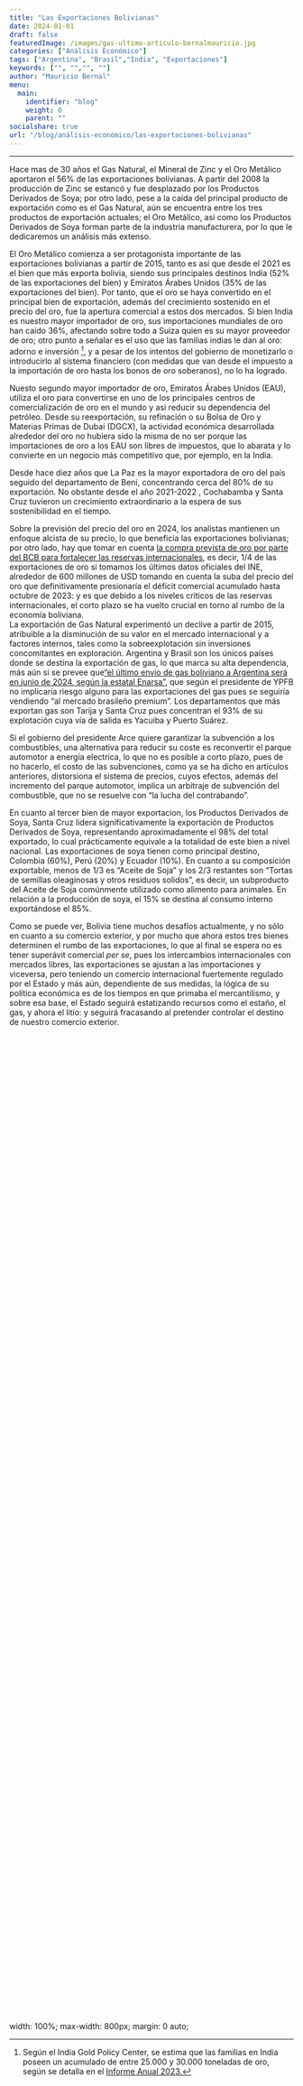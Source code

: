 ```yaml
---
title: "Las Exportaciones Bolivianas"
date: 2024-01-01
draft: false
featuredImage: /images/gas-ultimo-articulo-bernalmauricio.jpg
categories: ["Análisis Económico"]
tags: ["Argentina", "Brasil","India", "Exportaciones"]
keywords: ["", "","", ""]
author: "Mauricio Bernal"
menu:
  main:
    identifier: "blog"
    weight: 0 
    parent: ""
socialshare: true
url: "/blog/análisis-económico/las-exportaciones-bolivianas"
---
```


<script src="/rmarkdown-libs/htmlwidgets/htmlwidgets.js"></script>
<script src="/rmarkdown-libs/plotly-binding/plotly.js"></script>
<script src="/rmarkdown-libs/typedarray/typedarray.min.js"></script>
<script src="/rmarkdown-libs/jquery/jquery.min.js"></script>
<link href="/rmarkdown-libs/crosstalk/css/crosstalk.min.css" rel="stylesheet" />
<script src="/rmarkdown-libs/crosstalk/js/crosstalk.min.js"></script>
<link href="/rmarkdown-libs/plotly-htmlwidgets-css/plotly-htmlwidgets.css" rel="stylesheet" />
<script src="/rmarkdown-libs/plotly-main/plotly-latest.min.js"></script>

------------------------------------------------------------------------

<style>
    @media only screen and (max-width: 600px) {
      /* Estilos para pantallas más pequeñas (ajusta según sea necesario) */
      div[style*="height: 50%;"] { height: 70%; }
      div[style*="height: 40%;"] { height: 60%; }
    }
  </style>

Hace mas de 30 años el Gas Natural, el Mineral de Zinc y el Oro Metálico aportaron el 56% de las exportaciones bolivianas. A partir del 2008 la producción de Zinc se estancó y fue desplazado por los Productos Derivados de Soya; por otro lado, pese a la caída del principal producto de exportación como es el Gas Natural, aún se encuentra entre los tres productos de exportación actuales; el Oro Metálico, asi como los Productos Derivados de Soya forman parte de la industria manufacturera, por lo que le dedicaremos un análisis más extenso.

El Oro Metálico comienza a ser protagonista importante de las exportaciones bolivianas a partir de 2015, tanto es así que desde el 2021 es el bien que más exporta bolivia, siendo sus principales destinos India (52% de las exportaciones del bien) y Emiratos Árabes Unidos (35% de las exportaciones del bien). Por tanto, que el oro se haya convertido en el principal bien de exportación, además del crecimiento sostenido en el precio del oro, fue la apertura comercial a estos dos mercados. Si bien India es nuestro mayor importador de oro, sus importaciones mundiales de oro han caído 36%, afectando sobre todo a Suiza quien es su mayor proveedor de oro; otro punto a señalar es el uso que las familias indias le dan al oro: adorno e inversión [^1], y a pesar de los intentos del gobierno de monetizarlo o introducirlo al sistema financiero (con medidas que van desde el impuesto a la importación de oro hasta los bonos de oro soberanos), no lo ha logrado.

Nuesto segundo mayor importador de oro, Emiratos Árabes Unidos (EAU), utiliza el oro para convertirse en uno de los principales centros de comercialización de oro en el mundo y asi reducir su dependencia del petróleo. Desde su reexportación, su refinación o su Bolsa de Oro y Materias Primas de Dubai (DGCX), la actividad económica desarrollada alrededor del oro no hubiera sido la misma de no ser porque las importaciones de oro a los EAU son libres de impuestos, que lo abarata y lo convierte en un negocio más competitivo que, por ejemplo, en la India.

Desde hace diez años que La Paz es la mayor exportadora de oro del país seguido del departamento de Beni, concentrando cerca del 80% de su exportación. No obstante desde el año 2021-2022 , Cochabamba y Santa Cruz tuvieron un crecimiento extraordinario a la espera de sus sostenibilidad en el tiempo.

Sobre la previsión del precio del oro en 2024, los analistas mantienen un enfoque alcista de su precio, lo que beneficia las exportaciones bolivianas; por otro lado, hay que tomar en cuenta [la compra prevista de oro por parte del BCB para fortalecer las reservas internacionales](https://www.opinion.com.bo/articulo/pais/bcb-compra-500-kilos-oro-preve-adquirir-10-toneladas/20240110000044933418.html), es decir, 1/4 de las exportaciones de oro si tomamos los últimos datos oficiales del INE, alrededor de 600 millones de USD tomando en cuenta la suba del precio del oro que definitivamente presionaría el déficit comercial acumulado hasta octubre de 2023: y es que debido a los niveles críticos de las reservas internacionales, el corto plazo se ha vuelto crucial en torno al rumbo de la economía boliviana.  
La exportación de Gas Natural experimentó un declive a partir de 2015, atribuible a la disminución de su valor en el mercado internacional y a factores internos, tales como la sobreexplotación sin inversiones concomitantes en exploración. Argentina y Brasil son los únicos países donde se destina la exportación de gas, lo que marca su alta dependencia, más aún si se prevee que[“el último envío de gas boliviano a Argentina será en junio de 2024, según la estatal Enarsa”](https://eldeber.com.bo/dinero/el-ultimo-envio-de-gas-boliviano-a-argentina-sera-en-junio-de-2024-segun-la-estatal-enarsa_338145), que según el presidente de YPFB no implicaría riesgo alguno para las exportaciones del gas pues se seguiría vendiendo “al mercado brasileño premium”. Los departamentos que más exportan gas son Tarija y Santa Cruz pues concentran el 93% de su explotación cuya vía de salida es Yacuiba y Puerto Suárez.

Si el gobierno del presidente Arce quiere garantizar la subvención a los combustibles, una alternativa para reducir su coste es reconvertir el parque automotor a energía electrica, lo que no es posible a corto plazo, pues de no hacerlo, el costo de las subvenciones, como ya se ha dicho en artículos anteriores, distorsiona el sistema de precios, cuyos efectos, además del incremento del parque automotor, implica un arbitraje de subvención del combustible, que no se resuelve con “la lucha del contrabando”.

En cuanto al tercer bien de mayor exportacion, los Productos Derivados de Soya, Santa Cruz lidera significativamente la exportación de Productos Derivados de Soya, representando aproximadamente el 98% del total exportado, lo cual prácticamente equivale a la totalidad de este bien a nivel nacional. Las exportaciones de soya tienen como principal destino, Colombia (60%), Perú (20%) y Ecuador (10%). En cuanto a su composición exportable, menos de 1/3 es “Aceite de Soja” y los 2/3 restantes son “Tortas de semillas oleaginosas y otros residuos solidos”, es decir, un subproducto del Aceite de Soja comúnmente utilizado como alimento para animales. En relación a la producción de soya, el 15% se destina al consumo interno exportándose el 85%.

Como se puede ver, Bolivia tiene muchos desafíos actualmente, y no sólo en cuanto a su comercio exterior, y por mucho que ahora estos tres bienes determinen el rumbo de las exportaciones, lo que al final se espera no es tener superávit comercial *per se*, pues los intercambios internacionales con mercados libres, las exportaciones se ajustan a las importaciones y viceversa, pero teniendo un comercio internacional fuertemente regulado por el Estado y más aún, dependiente de sus medidas, la lógica de su política económica es de los tiempos en que primaba el mercantilismo, y sobre esa base, el Estado seguirá estatizando recursos como el estaño, el gas, y ahora el litio: y seguirá fracasando al pretender controlar el destino de nuestro comercio exterior.

<div style="display: flex; flex-direction: column; align-items: center; width: 100%; margin: 0;height: 700px; margin-bottom: 0px;">
<div class="plotly html-widget html-fill-item-overflow-hidden html-fill-item" id="htmlwidget-1" style="width:100%;height:400px;"></div>
<script type="application/json" data-for="htmlwidget-1">{"x":{"visdat":{"c6430ed66e8":["function () ","plotlyVisDat"]},"cur_data":"c6430ed66e8","attrs":{"c6430ed66e8":{"x":{},"y":{},"marker":{"color":["skyblue","lightgreen","lightcoral","gold","lightsalmon","lightseagreen","plum","lightsteelblue","lightpink","lightcyan"]},"alpha_stroke":1,"sizes":[10,100],"spans":[1,20],"type":"bar"}},"layout":{"height":680,"margin":{"b":50,"l":50,"t":100,"r":50},"title":"Top 10 Productos de Exportación Enero a Octubre 2023(p) (En Millones USD)","titlefont":{"size":18},"showlegend":false,"xaxis":{"domain":[0,1],"automargin":true,"title":"","type":"category","categoryorder":"array","categoryarray":["Carne de la Especie Bovina","Productos Derivados de Girasol","Mineral de Plomo","Semillas y Habas de Soya","Estaño Metálico","Mineral de Plata","Mineral de Zinc","Productos Derivados de Soya","Gas Natural","Oro Metálico"]},"yaxis":{"domain":[0,1],"automargin":true,"title":"","tickformat":"$,.0f"},"legend":{"x":0.8,"y":0.5,"bgcolor":"rgba(245, 245, 245, 0.7)","bordercolor":"rgba(255, 255, 255, 0.8)"},"annotations":[{"x":8,"y":2291.13057313,"text":"Los tres representan el 57% de las expo totales","showarrow":true,"arrowhead":2,"arrowcolor":"black","arrowsize":1,"arrowwidth":2,"ax":0,"ay":-30},{"x":4,"y":2391.13057313,"text":"Los tres representan el 87% de las expo totales","showarrow":true,"arrowhead":2,"arrowcolor":"black","arrowsize":1,"arrowwidth":2,"ax":0,"ay":-30}],"hovermode":"closest"},"source":"A","config":{"modeBarButtonsToAdd":["hoverclosest","hovercompare"],"showSendToCloud":false},"data":[{"x":["Oro Metálico","Gas Natural","Productos Derivados de Soya","Mineral de Zinc","Mineral de Plata","Estaño Metálico","Semillas y Habas de Soya","Mineral de Plomo","Productos Derivados de Girasol","Carne de la Especie Bovina"],"y":[2241.13057313,1729.89527102,1323.52465164,1120.22358905,736.4094911,329.26081807,206.06307001,176.63362296,108.05751411,98.58327026],"marker":{"color":["skyblue","lightgreen","lightcoral","gold","lightsalmon","lightseagreen","plum","lightsteelblue","lightpink","lightcyan"],"line":{"color":"rgba(31,119,180,1)"}},"type":"bar","error_y":{"color":"rgba(31,119,180,1)"},"error_x":{"color":"rgba(31,119,180,1)"},"xaxis":"x","yaxis":"y","frame":null}],"highlight":{"on":"plotly_click","persistent":false,"dynamic":false,"selectize":false,"opacityDim":0.2,"selected":{"opacity":1},"debounce":0},"shinyEvents":["plotly_hover","plotly_click","plotly_selected","plotly_relayout","plotly_brushed","plotly_brushing","plotly_clickannotation","plotly_doubleclick","plotly_deselect","plotly_afterplot","plotly_sunburstclick"],"base_url":"https://plot.ly"},"evals":[],"jsHooks":[]}</script>
</div>
<div style="display: flex; flex-direction: column; align-items: center; width: 100%; margin: 0;height: 650px; margin-bottom: 0px;">
<div class="plotly html-widget html-fill-item-overflow-hidden html-fill-item" id="htmlwidget-2" style="width:100%;height:400px;"></div>
<script type="application/json" data-for="htmlwidget-2">{"x":{"visdat":{"c646bd25873":["function () ","plotlyVisDat"],"c6410a55d3f":["function () ","data"],"c649903932":["function () ","data"],"c64bb9324c":["function () ","data"],"c645cd1587b":["function () ","data"]},"cur_data":"c645cd1587b","attrs":{"c6410a55d3f":{"alpha_stroke":1,"sizes":[10,100],"spans":[1,20],"values":{},"labels":{},"type":"pie","name":"Argentina","title":"Argentina","domain":{"x":[0,0.49],"y":[0.5,1]},"scalegroup":"one","rotation":30,"hole":0,"titlefont":{"size":18},"showlegend":false,"margin":{"b":100},"xaxis":{"title":""},"yaxis":{"title":""},"inherit":true},"c649903932":{"alpha_stroke":1,"sizes":[10,100],"spans":[1,20],"values":{},"labels":{},"type":"pie","name":"Brasil","title":"Brasil","domain":{"x":[0.49,1],"y":[0.49,1]},"scalegroup":"two","rotation":-90,"hole":0,"titlefont":{"size":18},"showlegend":false,"margin":{"b":100},"xaxis":{"title":""},"yaxis":{"title":""},"inherit":true},"c64bb9324c":{"alpha_stroke":1,"sizes":[10,100],"spans":[1,20],"values":{},"labels":{},"type":"pie","name":"India","title":"India","domain":{"x":[0,0.49],"y":[0,0.49]},"scalegroup":"three","rotation":90,"hole":0,"titlefont":{"size":18},"showlegend":false,"margin":{"b":100},"xaxis":{"title":""},"yaxis":{"title":""},"inherit":true},"c645cd1587b":{"alpha_stroke":1,"sizes":[10,100],"spans":[1,20],"values":{},"labels":{},"type":"pie","name":"China","title":"China","domain":{"x":[0.5,1],"y":[0,0.49]},"scalegroup":"four","rotation":-90,"hole":0,"titlefont":{"size":18},"showlegend":false,"margin":{"b":100},"xaxis":{"title":""},"yaxis":{"title":""},"inherit":true}},"layout":{"height":600,"margin":{"b":40,"l":60,"t":50,"r":10},"title":"Principales Destinos de las Exportaciones - Enero a Octubre 2023(p) (Millones de USD)","showlegend":false,"titlefont":{"size":20},"hovermode":"closest"},"source":"A","config":{"modeBarButtonsToAdd":["hoverclosest","hovercompare"],"showSendToCloud":false},"data":[{"values":[610.17061095,172.80057798,3.6646188,35.31786472,7.0518339,2.09057476,25.05516879],"labels":["Gas Natural","Semillas y Habas de Soya","Urea Granulada","Bananas","Sulfato de Bario Natural","Palmitos","Otros Productos"],"type":"pie","name":"Argentina","title":"Argentina","domain":{"x":[0,0.49],"y":[0.5,1]},"scalegroup":"one","rotation":30,"hole":0,"titlefont":{"size":18},"showlegend":false,"margin":{"b":100},"xaxis":{"title":""},"yaxis":{"title":""},"marker":{"color":"rgba(31,119,180,1)","line":{"color":"rgba(255,255,255,1)"}},"frame":null},{"values":[1119.72466007,46.23232,34.29633508,13.61677928,9.335967,5.71325149,55.46629865],"labels":["Gas Natural","Urea Granulada","Boratos","Gas Licuado de Petróleo","Cloruro de Potasio","Antimonio Metálico y Óxidos de Antimonio","Otros Productos"],"type":"pie","name":"Brasil","title":"Brasil","domain":{"x":[0.49,1],"y":[0.49,1]},"scalegroup":"two","rotation":-90,"hole":0,"titlefont":{"size":18},"showlegend":false,"margin":{"b":100},"xaxis":{"title":""},"yaxis":{"title":""},"marker":{"color":"rgba(255,127,14,1)","line":{"color":"rgba(255,255,255,1)"}},"frame":null},{"values":[1174.21118522,0.75751649,0.02905996,3.310535,0.26155747],"labels":["Oro Metálico","Mineral de Antimonio","Cueros y Manufacturas de Cuero","Boratos","Otros Productos"],"type":"pie","name":"India","title":"India","domain":{"x":[0,0.49],"y":[0,0.49]},"scalegroup":"three","rotation":90,"hole":0,"titlefont":{"size":18},"showlegend":false,"margin":{"b":100},"xaxis":{"title":""},"yaxis":{"title":""},"marker":{"color":"rgba(44,160,44,1)","line":{"color":"rgba(255,255,255,1)"}},"frame":null},{"values":[407.60656213,253.67592405,84.83521664,114.75831882,17.97496238,86.14387146],"labels":["Mineral de Plata","Mineral de Zinc","Carne de la Especie Bovina","Mineral de Plomo","Maderas y Manufacturas de Madera","Otros Productos"],"type":"pie","name":"China","title":"China","domain":{"x":[0.5,1],"y":[0,0.49]},"scalegroup":"four","rotation":-90,"hole":0,"titlefont":{"size":18},"showlegend":false,"margin":{"b":100},"xaxis":{"title":""},"yaxis":{"title":""},"marker":{"color":"rgba(214,39,40,1)","line":{"color":"rgba(255,255,255,1)"}},"frame":null}],"highlight":{"on":"plotly_click","persistent":false,"dynamic":false,"selectize":false,"opacityDim":0.2,"selected":{"opacity":1},"debounce":0},"shinyEvents":["plotly_hover","plotly_click","plotly_selected","plotly_relayout","plotly_brushed","plotly_brushing","plotly_clickannotation","plotly_doubleclick","plotly_deselect","plotly_afterplot","plotly_sunburstclick"],"base_url":"https://plot.ly"},"evals":[],"jsHooks":[]}</script>
</div>
<div style="display: flex; flex-direction: column; align-items: center; width: 100%; margin: 0;margin-top: 0px;">
<div class="plotly html-widget html-fill-item-overflow-hidden html-fill-item" id="htmlwidget-3" style="width:100%;height:400px;"></div>
<script type="application/json" data-for="htmlwidget-3">{"x":{"visdat":{"c6431fe455e":["function () ","plotlyVisDat"],"c645b355aba":["function () ","data"],"c64463e7de9":["function () ","data"],"c647ef47f99":["function () ","data"],"c643e8a1a88":["function () ","data"]},"cur_data":"c643e8a1a88","attrs":{"c645b355aba":{"alpha_stroke":1,"sizes":[10,100],"spans":[1,20],"values":{},"labels":{},"type":"pie","name":"Santa Cruz","title":"Santa Cruz","domain":{"x":[0,0.49],"y":[0.5,1]},"scalegroup":"one","rotation":-90,"hole":0,"titlefont":{"size":18},"showlegend":false,"margin":{"b":100},"xaxis":{"title":""},"yaxis":{"title":""},"inherit":true},"c64463e7de9":{"alpha_stroke":1,"sizes":[10,100],"spans":[1,20],"values":{},"labels":{},"type":"pie","name":"Potosí","title":"Potosí","domain":{"x":[0.49,1],"y":[0.49,1]},"scalegroup":"two","rotation":90,"hole":0,"titlefont":{"size":18},"showlegend":false,"margin":{"b":100},"xaxis":{"title":""},"yaxis":{"title":""},"inherit":true},"c647ef47f99":{"alpha_stroke":1,"sizes":[10,100],"spans":[1,20],"values":{},"labels":{},"type":"pie","name":"La Paz","title":"La Paz","domain":{"x":[0,0.49],"y":[0,0.49]},"scalegroup":"three","rotation":90,"hole":0,"titlefont":{"size":18},"showlegend":false,"margin":{"b":100},"xaxis":{"title":""},"yaxis":{"title":""},"inherit":true},"c643e8a1a88":{"alpha_stroke":1,"sizes":[10,100],"spans":[1,20],"values":{},"labels":{},"type":"pie","name":"Tarija","title":"Tarija","domain":{"x":[0.5,1],"y":[0,0.49]},"scalegroup":"four","rotation":-90,"hole":0,"titlefont":{"size":18},"showlegend":false,"margin":{"b":100},"xaxis":{"title":""},"yaxis":{"title":""},"inherit":true}},"layout":{"height":600,"margin":{"b":40,"l":60,"t":50,"r":10},"title":"Exportaciones por Departamento - Enero a Octubre 2023(p) (Millones de USD)","showlegend":false,"titlefont":{"size":20},"annotations":[{"x":0.9,"y":-0.05,"xref":"paper","yref":"paper","showarrow":false,"text":"Fuente: Instituto Nacional de Estadística (INE)","font":{"size":13,"color":"black"},"align":"right","xanchor":"right","yanchor":"bottom"},{"x":0.9,"y":-0.05,"xref":"paper","yref":"paper","showarrow":false,"text":"Fuente: Instituto Nacional de Estadística (INE)","font":{"size":13,"color":"black"},"align":"right","xanchor":"right","yanchor":"bottom"}],"hovermode":"closest"},"source":"A","config":{"modeBarButtonsToAdd":["hoverclosest","hovercompare"],"showSendToCloud":false},"data":[{"values":[1294.35872901,662.26074523,204.31509101,104.9198876,98.58327026,29.64675473,47.98488231,472.42041557,139.53],"labels":["Productos Derivados de Soya","Gas Natural","Semillas y Habas de Soya","Productos Derivados de Girasol","Carne de la Especie Bovina","Alcohol Etílico","Azúcar","Otros Productos","Oro Metálico"],"type":"pie","name":"Santa Cruz","title":"Santa Cruz","domain":{"x":[0,0.49],"y":[0.5,1]},"scalegroup":"one","rotation":-90,"hole":0,"titlefont":{"size":18},"showlegend":false,"margin":{"b":100},"xaxis":{"title":""},"yaxis":{"title":""},"marker":{"color":"rgba(31,119,180,1)","line":{"color":"rgba(255,255,255,1)"}},"frame":null},{"values":[937.84791337,639.76467228,146.07831208,91.19353002,66.44310558,6.609929,14.129754,92.3322588],"labels":["Mineral de Zinc","Mineral de Plata","Mineral de Plomo","Plata Metálica","Boratos","Carbonato de Litio","Cloruro de Potasio","Otros Productos"],"type":"pie","name":"Potosí","title":"Potosí","domain":{"x":[0.49,1],"y":[0.49,1]},"scalegroup":"two","rotation":90,"hole":0,"titlefont":{"size":18},"showlegend":false,"margin":{"b":100},"xaxis":{"title":""},"yaxis":{"title":""},"marker":{"color":"rgba(255,127,14,1)","line":{"color":"rgba(255,255,255,1)"}},"frame":null},{"values":[1565.81574991,6.60181591,74.80433746,8.99813105,8.81764658,4.914229,192.49914404],"labels":["Oro Metálico","Joyería de Oro","Mineral de Zinc","Café sin Tostar","Maderas y Manufacturas de Madera","Productos Textiles","Otros Productos"],"type":"pie","name":"La Paz","title":"La Paz","domain":{"x":[0,0.49],"y":[0,0.49]},"scalegroup":"three","rotation":90,"hole":0,"titlefont":{"size":18},"showlegend":false,"margin":{"b":100},"xaxis":{"title":""},"yaxis":{"title":""},"marker":{"color":"rgba(44,160,44,1)","line":{"color":"rgba(255,255,255,1)"}},"frame":null},{"values":[956.6630776,18.66714071,3.63966785,3.93653,0.24940172,9.39823677],"labels":["Gas Natural","Gas Licuado de Petróleo","Isopentano (Condensado de Gas Natural)","Productos Derivados de Soya","Bebidas","Otros Productos"],"type":"pie","name":"Tarija","title":"Tarija","domain":{"x":[0.5,1],"y":[0,0.49]},"scalegroup":"four","rotation":-90,"hole":0,"titlefont":{"size":18},"showlegend":false,"margin":{"b":100},"xaxis":{"title":""},"yaxis":{"title":""},"marker":{"color":"rgba(214,39,40,1)","line":{"color":"rgba(255,255,255,1)"}},"frame":null}],"highlight":{"on":"plotly_click","persistent":false,"dynamic":false,"selectize":false,"opacityDim":0.2,"selected":{"opacity":1},"debounce":0},"shinyEvents":["plotly_hover","plotly_click","plotly_selected","plotly_relayout","plotly_brushed","plotly_brushing","plotly_clickannotation","plotly_doubleclick","plotly_deselect","plotly_afterplot","plotly_sunburstclick"],"base_url":"https://plot.ly"},"evals":[],"jsHooks":[]}</script>
</div>
width: 100%; max-width: 800px; margin: 0 auto;

[^1]: Según el India Gold Policy Center, se estima que las familias en India poseen un acumulado de entre 25.000 y 30.000 toneladas de oro, según se detalla en el [Informe Anual 2023.](https://www.iima.ac.in/sites/default/files/2023-06/IIMA%20IGPC%202023%20Annual%20Report.pdf)

